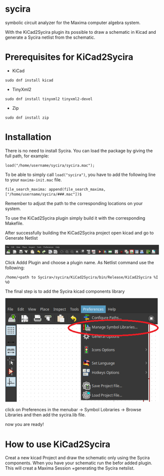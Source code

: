 # sycira
symbolic circuit analyzer for the Maxima computer algebra system.

With the KiCad2Sycira plugin its possible to draw a schematic in Kicad and generate a Sycira netlist from the schematic.

# Prerequisites for KiCad2Sycira

- KiCad

```
sudo dnf install kicad
```
 
 - TinyXml2
```
sudo dnf install tinyxml2 tinyxml2-devel
```   

 - Zip

    
```
sudo dnf install zip
```
    

# Installation
There is no need to install Sycira. 
You can load the package by giving the full path, for example:
```
load("/home/username/sycira/sycira.mac");
```
To be able to simply call `load("sycira")`, you have to add the following line to your `maxima-init.mac` file.
```
file_search_maxima: append(file_search_maxima, ["/home/username/sycira/###.mac"])$
```
Remember to adjust the path to the corresponding locations on your system.

To use the KiCad2Sycira plugin simply build it with the corresponding Makefile.

After successfully building the KiCad2Sycira project open kicad and go to Generate Netlist

 ![add KiCad2Sycira plugin](images/GenerateNetlist.png)

Click Addd Plugin and choose a plugin name.
As Netlist command use the following:
```
/home/<path to Sycira>/sycira/KiCad2Sycira/bin/Release/KiCad2Sycira %I %O
```
The final step is to add the Sycira kicad components library 

 ![add Sycira Library](images/AddLibraries.png)

click on Preferences in the menubar -> Symbol Lobraries -> Browse Libraries and then add the sycira.lib file.

now you are ready!


# How to use KiCad2Sycira
Creat a new kicad Project and draw the schematic only using the Sycira components.
When you have your schematic run the befor added plugin. 
This will creat a Maxima Session +generating the Sycira netslist.
